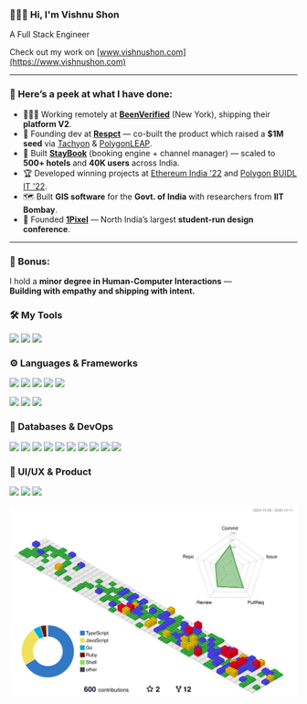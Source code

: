 ### 🙋🏻‍♂️ Hi, I'm Vishnu Shon  
A Full Stack Engineer  

Check out my work on [www.vishnushon.com](https://www.vishnushon.com)

---

### 🚀 Here’s a peek at what I have done:
- 🧑🏻‍💻 Working remotely at [**BeenVerified**](https://www.beenverified.com/) (New York), shipping their **platform V2**.
- 🚀 Founding dev at [**Respct**](https://www.crunchbase.com/organization/respct) — co-built the product which raised a **$1M seed** via [Tachyon](https://tachyon.xyz/alumni/) & [PolygonLEAP](https://inc42.com/buzz/meet-the-31-web3-startups-that-are-part-of-first-cohort-of-polygonleap-2021/).
- 🏨 Built [**StayBook**](https://staybook.in/) (booking engine + channel manager) — scaled to **500+ hotels** and **40K users** across India.
- 🏆 Developed winning projects at [Ethereum India '22](https://ethglobal.com/showcase/alkynefi-nampv) and [Polygon BUIDL IT '22](https://devpost.com/software/reverelabs-dzpu4k).
- 🗺️ Built **GIS software** for the **Govt. of India** with researchers from **IIT Bombay**.
- 🎨 Founded [**1Pixel**](https://www.instagram.com/1px.descon/?hl=en) — North India’s largest **student-run design conference**.

---

### 🧠 Bonus:  
I hold a **minor degree in Human-Computer Interactions** —  
**Building with empathy and shipping with intent.**


### 🛠 My Tools
![](https://img.shields.io/badge/NeoVim-%2357A143.svg?&style=for-the-badge&logo=neovim&logoColor=white)
![](https://img.shields.io/badge/Linux-FCC624?style=for-the-badge&logo=linux&logoColor=black)
![](https://img.shields.io/badge/wezterm-4E49EE?style=for-the-badge&logo=wezterm&logoColor=white)

### ⚙️ Languages & Frameworks
![](https://img.shields.io/badge/ruby-%23CC342D.svg?style=for-the-badge&logo=ruby&logoColor=white)
![](https://img.shields.io/badge/go-%2300ADD8.svg?style=for-the-badge&logo=go&logoColor=white)
![](https://img.shields.io/badge/typescript-%23007ACC.svg?style=for-the-badge&logo=typescript&logoColor=white)
![](https://img.shields.io/badge/python-3670A0?style=for-the-badge&logo=python&logoColor=ffdd54)
![](https://img.shields.io/badge/GraphQL-E10098?style=for-the-badge&logo=graphql&logoColor=white)

![](https://img.shields.io/badge/Ruby_on_Rails-CC0000?style=for-the-badge&logo=ruby-on-rails&logoColor=white)
![](https://img.shields.io/badge/Next-black?style=for-the-badge&logo=next.js&logoColor=white)
![](https://img.shields.io/badge/FastAPI-005571?style=for-the-badge&logo=fastapi)

### 🧠 Databases & DevOps
![](https://img.shields.io/badge/postgres-%23316192.svg?style=for-the-badge&logo=postgresql&logoColor=white)
![](https://img.shields.io/badge/MongoDB-%234ea94b.svg?style=for-the-badge&logo=mongodb&logoColor=white)
![](https://img.shields.io/badge/Neo4j-008CC1?style=for-the-badge&logo=neo4j&logoColor=white)
![](https://img.shields.io/badge/redis-%23DD0031.svg?style=for-the-badge&logo=redis&logoColor=white)
![](https://img.shields.io/badge/rabbitmq-%23FF6600.svg?&style=for-the-badge&logo=rabbitmq&logoColor=white)
![](https://img.shields.io/badge/docker-%230db7ed.svg?style=for-the-badge&logo=docker&logoColor=white)
![](https://img.shields.io/badge/GoogleCloud-%234285F4.svg?style=for-the-badge&logo=google-cloud&logoColor=white)
![](https://img.shields.io/badge/Cloudflare-F38020?style=for-the-badge&logo=Cloudflare&logoColor=white)
![](https://img.shields.io/badge/Cypress-17202C?style=for-the-badge&logo=cypress&logoColor=white)
![](https://img.shields.io/badge/Jest-C21325?style=for-the-badge&logo=jest&logoColor=white)

### 🎨 UI/UX & Product
![](https://img.shields.io/badge/figma-%23F24E1E.svg?style=for-the-badge&logo=figma&logoColor=white)
![](https://img.shields.io/badge/Google%20Analytics-E37400?style=for-the-badge&logo=google%20analytics&logoColor=white)
![](https://img.shields.io/badge/hotjar-FD3A5C?style=for-the-badge&logo=hotjar&logoColor=white)


![](./assets/profile-gitblock.svg)

